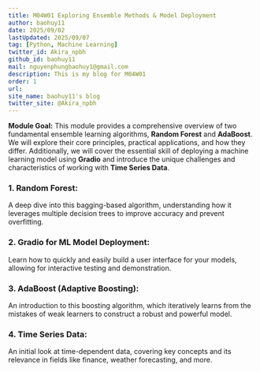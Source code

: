 ```yaml
---
title: M04W01 Exploring Ensemble Methods & Model Deployment
author: baohuy11
date: 2025/09/02
lastUpdated: 2025/09/07
tag: [Python, Machine Learning]
twitter_id: Akira_npbh
github_id: baohuy11
mail: nguyenphungbaohuy1@gmail.com
description: This is my blog for M04W01
order: 1
url: 
site_name: baohuy11's blog
twitter_site: @Akira_npbh
---
```





**Module Goal:** This module provides a comprehensive overview of two fundamental ensemble learning algorithms, **Random Forest** and **AdaBoost**. We will explore their core principles, practical applications, and how they differ. Additionally, we will cover the essential skill of deploying a machine learning model using **Gradio** and introduce the unique challenges and characteristics of working with **Time Series Data**.


### **1. Random Forest:** 

A deep dive into this bagging-based algorithm, understanding how it leverages multiple decision trees to improve accuracy and prevent overfitting.

### **2. Gradio for ML Model Deployment:** 

Learn how to quickly and easily build a user interface for your models, allowing for interactive testing and demonstration.

### **3. AdaBoost (Adaptive Boosting):** 

An introduction to this boosting algorithm, which iteratively learns from the mistakes of weak learners to construct a robust and powerful model.

### **4. Time Series Data:** 

An initial look at time-dependent data, covering key concepts and its relevance in fields like finance, weather forecasting, and more.

